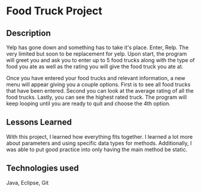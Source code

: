 # Food Truck Project

## Description
Yelp has gone down and something has to take it's place. Enter, Relp. The very limited but soon to be replacement for yelp. Upon start, the program will greet you and ask you to enter up to 5 food trucks along with the type of food you ate as well as the rating you will give the food truck you ate at. 

Once you have entered your food trucks and relevant information, a new menu will appear giving you a couple options. First is to see all food trucks that have been entered. Second you can look at the average rating of all the food trucks. Lastly, you can see the highest rated truck. The program will keep looping until you are ready to quit and choose the 4th option.

## Lessons Learned
With this project, I learned how everything fits together. I learned a lot more about parameters and using specific data types for methods. Additionally, I was able to put good practice into only having the main method be static. 

## Technologies used
Java, Eclipse, Git